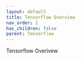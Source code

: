 ```yaml
---
layout: default
title: Tensorflow Overview
nav_order: 1
has_children: false
parent: Tensorflow
---
```


Tensorflow Overivew
